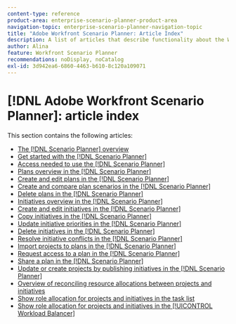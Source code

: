 ```yaml
---
content-type: reference
product-area: enterprise-scenario-planner-product-area
navigation-topic: enterprise-scenario-planner-navigation-topic
title: "Adobe Workfront Scenario Planner: Article Index"
description: A list of articles that describe functionality about the Workfront Scenario Planner.
author: Alina
feature: Workfront Scenario Planner
recommendations: noDisplay, noCatalog
exl-id: 3d942ea6-6860-4463-b610-8c120a109071
---
```

# [!DNL Adobe Workfront Scenario Planner]: article index

This section contains the following articles:

* [The [!DNL Scenario Planner] overview](../scenario-planner/scenario-planner-overview.md) 
* [Get started with the [!DNL Scenario Planner]](../scenario-planner/get-started-with-scenario-planning.md) 
* [Access needed to use the [!DNL Scenario Planner]](../scenario-planner/access-needed-to-use-sp.md) 
* [Plans overview in the [!DNL Scenario Planner]](../scenario-planner/plans-overview.md) 
* [Create and edit plans in the [!DNL Scenario Planner]](../scenario-planner/create-and-edit-plans.md) 
* [Create and compare plan scenarios in the [!DNL Scenario Planner]](../scenario-planner/create-and-compare-scenarios-for-a-plan.md) 
* [Delete plans in the [!DNL Scenario Planner]](../scenario-planner/delete-plans.md) 
* [Initiatives overview in the [!DNL Scenario Planner]](../scenario-planner/initiatives-overview.md) 
* [Create and edit initiatives in the [!DNL Scenario Planner]](../scenario-planner/create-and-edit-initiatives.md) 
* [Copy initiatives in the [!DNL Scenario Planner]](../scenario-planner/copy-initiatives.md) 
* [Update initiative priorities in the [!DNL Scenario Planner]](../scenario-planner/prioritize-initiatives.md) 
* [Delete initiatives in the [!DNL Scenario Planner]](../scenario-planner/delete-initiatives.md) 
* [Resolve initiative conflicts in the [!DNL Scenario Planner]](../scenario-planner/resolve-conflicts-in-sp.md) 
* [Import projects to plans in the [!DNL Scenario Planner]](../scenario-planner/import-projects-to-plans.md) 
* [Request access to a plan in the [!DNL Scenario Planner]](../scenario-planner/request-access-to-plan.md) 
* [Share a plan in the [!DNL Scenario Planner]](../scenario-planner/share-a-plan.md) 
* [Update or create projects by publishing initiatives in the [!DNL Scenario Planner]](../scenario-planner/publish-scenarios-update-projects.md) 
* [Overview of reconciling resource allocations between projects and initiatives](../scenario-planner/overview-reconcile-allocations-between-projects-initiatives.md) 
* [Show role allocation for projects and initiatives in the task list](../scenario-planner/show-role-allocation-task-list-nwe.md) 
* [Show role allocation for projects and initiatives in the [!UICONTROL Workload Balancer]](../scenario-planner/show-role-allocation-workload-balancer.md)

&nbsp;
